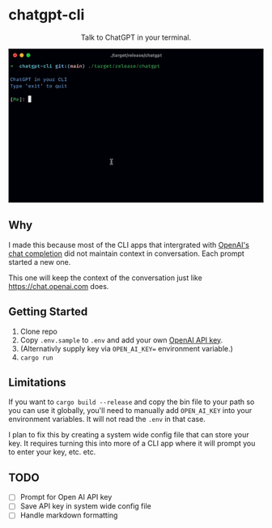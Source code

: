 # chatgpt-cli

<p align="center">
  Talk to ChatGPT in your terminal.

![Demo](./demo.gif)

</p>

## Why

I made this because most of the CLI apps that intergrated with [OpenAI's chat completion](https://platform.openai.com/docs/guides/chat) did not maintain context in conversation. Each prompt started a new one.

This one will keep the context of the conversation just like https://chat.openai.com does.

## Getting Started

1. Clone repo
2. Copy `.env.sample` to `.env` and add your own [OpenAI API key](https://platform.openai.com/account/api-keys).
3. (Alternativly supply key via `OPEN_AI_KEY=` environment variable.)
4. `cargo run`

## Limitations

If you want to `cargo build --release` and copy the bin file to your path so you can use it globally, you'll need to manually add `OPEN_AI_KEY` into your environment variables. It will not read the `.env` in that case.

I plan to fix this by creating a system wide config file that can store your key. It requires turning this into more of a CLI app where it will prompt you to enter your key, etc. etc.

## TODO

- [ ] Prompt for Open AI API key
- [ ] Save API key in system wide config file
- [ ] Handle markdown formatting
